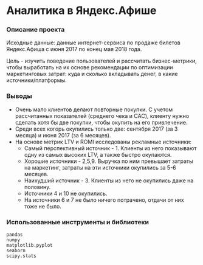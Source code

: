 # Аналитика в Яндекс.Афише
### Описание проекта

Исходные данные: данные интернет-сервиса по продаже билетов Яндекс.Афиша с июня 2017 по конец мая 2018 года.

Цель - изучить поведение пользователей и рассчитать бизнес-метрики, чтобы выработать на их основе рекомендации по оптимизации маркетинговых затрат: куда и сколько вкладывать денег, в какие источники/платформы.

### Выводы
* Очень мало клиентов делают повторные покупки. С учетом рассчитанных показателей (среднего чека и CAC), клиенту нужно сделать хотя бы две покупки, чтобы окупить на его привлечение.
* Среди всех когорь окупились только две: сентября 2017 (за 3 месяца) и июня 2017 (за 6 месяцев).
* На основе метрик LTV и ROMI исследованы рекламные источники:
	* Самый перспективный источник - 1. Клиенты из него показывают одну из самых высоких LTV, а также быстро окупаются.
	* Хорошие источники - 2,5,9. Выручка по ним превышает затраты на маркетинг, затраты на эти источники окупились за 5-6 месяцев.
	* Наихудший источник - 3. Клиенты из него не окупились даже на половину.
	* Источники 4 и 10 не окупились.
	* На источники 6 и 7 не было ничего потрачено, отдачи от них тоже не было.

### Использованные инструменты и библиотеки
```
pandas
numpy
matplotlib.pyplot
seaborn
scipy.stats
```
